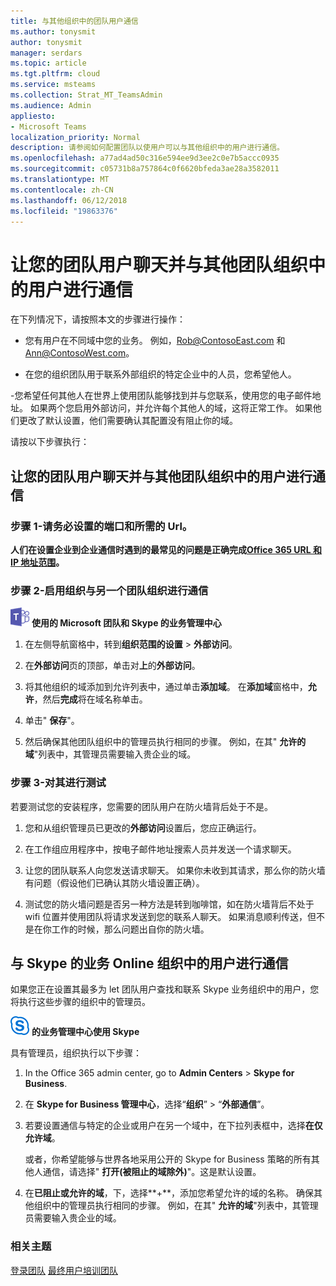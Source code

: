 ```yaml
---
title: 与其他组织中的团队用户通信
ms.author: tonysmit
author: tonysmit
manager: serdars
ms.topic: article
ms.tgt.pltfrm: cloud
ms.service: msteams
ms.collection: Strat_MT_TeamsAdmin
ms.audience: Admin
appliesto:
- Microsoft Teams
localization_priority: Normal
description: 请参阅如何配置团队以使用户可以与其他组织中的用户进行通信。
ms.openlocfilehash: a77ad4ad50c316e594ee9d3ee2c0e7b5accc0935
ms.sourcegitcommit: c05731b8a757864c0f6620bfeda3ae28a3582011
ms.translationtype: MT
ms.contentlocale: zh-CN
ms.lasthandoff: 06/12/2018
ms.locfileid: "19863376"
---
```

# <a name="let-your-teams-users-chat-and-communicate-with-users-in-another-teams-organization"></a>让您的团队用户聊天并与其他团队组织中的用户进行通信

在下列情况下，请按照本文的步骤进行操作：
  
- 您有用户在不同域中您的业务。 例如，Rob@ContosoEast.com 和 Ann@ContosoWest.com。
    
- 在您的组织团队用于联系外部组织的特定企业中的人员，您希望他人。
    
-您希望任何其他人在世界上使用团队能够找到并与您联系，使用您的电子邮件地址。 如果两个您启用外部访问，并允许每个其他人的域，这将正常工作。 如果他们更改了默认设置，他们需要确认其配置没有阻止你的域。

请按以下步骤执行：

## <a name="let-your-teams-users-chat-and-communicate-with-users-in-another-teams-organization"></a>让您的团队用户聊天并与其他团队组织中的用户进行通信

### <a name="step-1---make-sure-to-set-up-the-ports-and-urls-that-are-needed"></a>步骤 1-请务必设置的端口和所需的 Url。

**人们在设置企业到企业通信时遇到的最常见的问题是正确完成[Office 365 URL 和 IP 地址范围](https://docs.microsoft.com/en-us/microsoftteams/office-365-urls-ip-address-ranges)。**

### <a name="step-2---enable-your-organization-to-communicate-with-another-teams-organization"></a>步骤 2-启用组织与另一个团队组织进行通信

![团队-徽标-30x30.png](media/teams-logo-30x30.png) **使用的 Microsoft 团队和 Skype 的业务管理中心**

   1. 在左侧导航窗格中，转到**组织范围的设置** > **外部访问**。 

   2. 在**外部访问**页的顶部，单击对**上**的**外部访问**。 

   3. 将其他组织的域添加到允许列表中，通过单击**添加域**。 在**添加域**窗格中，**允许**，然后**完成**将在域名称单击。

   4. 单击" **保存**"。 

   5. 然后确保其他团队组织中的管理员执行相同的步骤。 例如，在其" **允许的域**"列表中，其管理员需要输入贵企业的域。

### <a name="step-3---test-it"></a>步骤 3-对其进行测试
若要测试您的安装程序，您需要的团队用户在防火墙背后处于不是。
  
   1. 您和从组织管理员已更改的**外部访问**设置后，您应正确运行。
    
   2. 在工作组应用程序中，按电子邮件地址搜索人员并发送一个请求聊天。
    
   3. 让您的团队联系人向您发送请求聊天。 如果你未收到其请求，那么你的防火墙有问题（假设他们已确认其防火墙设置正确）。
    
   4. 测试您的防火墙问题是否另一种方法是转到咖啡馆，如在防火墙背后不处于 wifi 位置并使用团队将请求发送到您的联系人聊天。 如果消息顺利传送，但不是在你工作的时候，那么问题出自你的防火墙。

## <a name="communicate-with-users-in-a-skype-for-business-online-organization"></a>与 Skype 的业务 Online 组织中的用户进行通信

如果您正在设置其最多为 let 团队用户查找和联系 Skype 业务组织中的用户，您将执行这些步骤的组织中的管理员。

![sfb-徽标-30x30.png](media/sfb-logo-30x30.png) **的业务管理中心使用 Skype** 

具有管理员，组织执行以下步骤：
    
1. In the Office 365 admin center, go to **Admin Centers** > **Skype for Business**.
  
2. 在 **Skype for Business 管理中心**，选择“**组织**” > “**外部通信**”。
    
3. 若要设置通信与特定的企业或用户在另一个域中，在下拉列表框中，选择**在仅允许域**。
    
    或者，你希望能够与世界各地采用公开的 Skype for Business 策略的所有其他人通信，请选择" **打开(被阻止的域除外)**"。这是默认设置。
    
4. 在**已阻止或允许的域**，下，选择**+**，添加您希望允许的域的名称。 确保其他组织中的管理员执行相同的步骤。 例如，在其" **允许的域**"列表中，其管理员需要输入贵企业的域。
    
### <a name="related-topics"></a>相关主题

[登录团队](sign-in-teams.md)
[最终用户培训团队](enduser-training.md)


